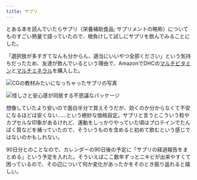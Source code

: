 ```yaml
---
title: サプリ
---
```

とある本を読んでいたらサプリ（栄養補助食品; サプリメントの略称）についてものすごい熱量で語っていたので、根負けして試しにサプリを飲んでみることにした。

「選択肢が多すぎてなんも分からん、適当にいいやつ全部ください」という気持ちだったため、友達が飲んでいるという理由で、AmazonでDHCの[マルチビタミン](https://www.amazon.co.jp/dp/B00GX1E3R6?th=1)と[マルチミネラル](https://www.amazon.co.jp/dp/B01MSSWA5K)を購入した。

![](https://lh5.googleusercontent.com/78eWaTI37jD2U0Cu0NQ4w5INNnjdSTDvDMntDftGZ3S5xq6qJ05PF5hGGizAdTJq2fol-qY9DEgkA_D2wXHtQM6WgPw4ArFc87DDhMqt4m-zGdt_5Flc9k5kNyI3fH3nuPPnk2WbMK3M9mZIybdCYDBlfnFWmelIoTBscD7UU8MyJ0slKnIdWFb1mg0n "CGの教材みたいになっちゃったサプリの写真")

![](https://lh4.googleusercontent.com/8LN8RE6b_HH5oUNoa8avkoabqzKTRmE3nrDUgsD7TZrLtRNHwZ9pHAw9Rm_DCjAhvbFOv7Hh71br_UHDNsWpfcdx18vpRHw6VNcDBXdSh1QXx9JlkoIUUsbba44wc4waL0kyEeBLX0JjqaDYwhVmynyUBXbF6zvHg-4_YxJTE_RCvIgTNQFQR5LJvitv "怪しさと安心感が同居する不思議なパッケージ")

想像していたより安いので面白半分で買えそうだが、効くのか分からなくて不安になるほどは安くない……という絶妙な価格設定。サプリと言うとこういう粒やカプセルな印象があるけれど、運動をしっかりやっていた頃はプロテインでたんぱく質などを補っていたので、そういうものを含めると初めて飲むという感じではないのかもしれない。

90日分とのことなので、カレンダーの90日後の予定に「サプリの経過報告をまとめる」という予定を入れた。そういえばここ数年ずっとニキビが出来やすくて困っているので、その辺について何か変化があったかをそのとき振り返れると嬉しい。
